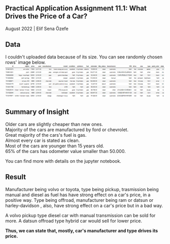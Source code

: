 Practical Application Assignment 11.1: What Drives the Price of a Car?
--
August 2022 | Elif Sena Özefe

Data
--
I couldn't uploaded data because of its size. You can see randomly chosen rows' image below.
![alt text](https://github.com/elifsenaozefe/vehicle_pricing/blob/main/images/data_random.png?raw=true)

Summary of Insight
--
Older cars are slightly cheaper than new ones. </br>
Majority of the cars are manufactured by ford or chevrolet. </br>
Great majority of the cars's fuel is gas. </br>
Almost every car is stated as clean. </br>
Most of the cars are younger than 15 years old. </br>
65% of the cars has odometer value smaller than 50.000. </br>

You can find more with details on the jupyter notebook.

Result
--
Manufacturer being volvo or toyota, type being pickup, trasmission being manual and diesel as fuel has have strong effect on a car's price, in a positive way. Type being offroad, manufacturer being ram or datsun or harley-davidson , also, have strong effect on a car's price but in a bad way.

A volvo pickup type diesel car with manual transmission can be sold for more. A datsun offroad type hybrid car would sell for lower price.

<b> Thus, we can state that, mostly, car's manufacturer and type drives its price. </b>